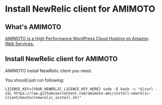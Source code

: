 # Install NewRelic client for AMIMOTO

## What's AMIMOTO

[AMIMOTO is a High Performance WordPress Cloud Hosting on Amazon Web Services.](http://amimoto-ami.com/)

## Install NewRelic client for AMIMOTO

AMIMOTO install NewRelic client you need.

You should just run following:

```
LICENSE_KEY={YOUR_NEWRELIC_LICENCE_KEY_HERE} sudo -E bash -c "$(curl -sSL https://raw.githubusercontent.com/amimoto-ami/install-newrelic-client/master/newrelic_install.sh)"
```
